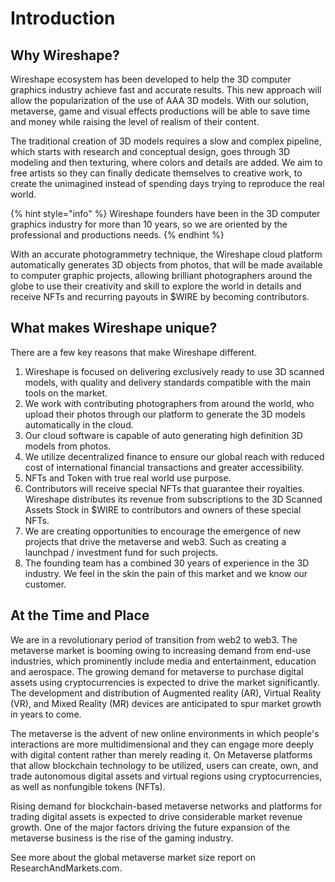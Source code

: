 # Introduction

## Why Wireshape?

Wireshape ecosystem has been developed to help the 3D computer graphics industry achieve fast and accurate results. This new approach will allow the popularization of the use of AAA 3D models. With our solution, metaverse, game and visual effects productions will be able to save time and money while raising the level of realism of their content.

The traditional creation of 3D models requires a slow and complex pipeline, which starts with research and conceptual design, goes through 3D modeling and then texturing, where colors and details are added. We aim to free artists so they can finally dedicate themselves to creative work, to create the unimagined instead of spending days trying to reproduce the real world.

{% hint style="info" %}
Wireshape founders have been in the 3D computer graphics industry for more than 10 years, so we are oriented by the professional and productions needs.
{% endhint %}

With an accurate photogrammetry technique, the Wireshape cloud platform automatically generates 3D objects from photos, that will be made available to computer graphic projects, allowing brilliant photographers around the globe to use their creativity and skill to explore the world in details and receive NFTs and recurring payouts in $WIRE by becoming contributors.

## What makes Wireshape unique?

There are a few key reasons that make Wireshape different.

1. Wireshape is focused on delivering exclusively ready to use 3D scanned models, with quality and delivery standards compatible with the main tools on the market.
2. We work with contributing photographers from around the world, who upload their photos through our platform to generate the 3D models automatically in the cloud.
3. Our cloud software is capable of auto generating high definition 3D models from photos.
4. We utilize decentralized finance to ensure our global reach with reduced cost of international financial transactions and greater accessibility.
5. NFTs and Token with true real world use purpose.
6. Contributors will receive special NFTs that guarantee their royalties. Wireshape distributes its revenue from subscriptions to the 3D Scanned Assets Stock in $WIRE to contributors and owners of these special NFTs.
7. We are creating opportunities to encourage the emergence of new projects that drive the metaverse and web3. Such as creating a launchpad / investment fund for such projects.
8. The founding team has a combined 30 years of experience in the 3D industry. We feel in the skin the pain of this market and we know our customer.

## At the Time and Place

We are in a revolutionary period of transition from web2 to web3. The metaverse market is booming owing to increasing demand from end-use industries, which prominently include media and entertainment, education and aerospace. The growing demand for metaverse to purchase digital assets using cryptocurrencies is expected to drive the market significantly. The development and distribution of Augmented reality (AR), Virtual Reality (VR), and Mixed Reality (MR) devices are anticipated to spur market growth in years to come.

The metaverse is the advent of new online environments in which people's interactions are more multidimensional and they can engage more deeply with digital content rather than merely reading it. On Metaverse platforms that allow blockchain technology to be utilized, users can create, own, and trade autonomous digital assets and virtual regions using cryptocurrencies, as well as nonfungible tokens (NFTs).

Rising demand for blockchain-based metaverse networks and platforms for trading digital assets is expected to drive considerable market revenue growth. One of the major factors driving the future expansion of the metaverse business is the rise of the gaming industry.

See more about the global metaverse market size report on ResearchAndMarkets.com.
